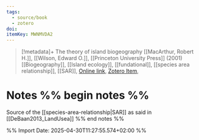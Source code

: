```yaml
---
tags:
  - source/book
  - zotero
doi: 
itemKey: MWNMVDA2
---
```

>[!metadata]+
> The theory of island biogeography
> [[MacArthur, Robert H.]], [[Wilson, Edward O.]], 
> [[Princeton University Press]] (2001)
> [[Biogeography]], [[Island ecology]], [[fundational]], [[species area relationship]], [[SAR]], 
> [Online link](https://press.princeton.edu/books/paperback/9780691088365/the-theory-of-island-biogeography), [Zotero Item](zotero://select/library/items/MWNMVDA2), 

# Notes %% begin notes %%
Source of the [[species-area-relationship|SAR]] as said in [[DeBaan2013_LandUsea]]
%% end notes %%




%% Import Date: 2025-04-30T11:27:55.574+02:00 %%

